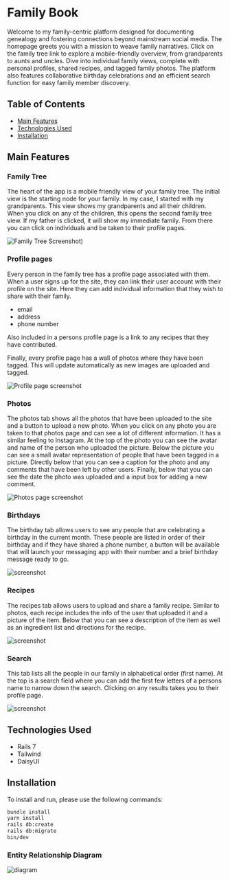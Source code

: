 # Family Book

Welcome to my family-centric platform designed for documenting genealogy and fostering connections beyond mainstream social media. The homepage greets you with a mission to weave family narratives. Click on the family tree link to explore a mobile-friendly overview, from grandparents to aunts and uncles. Dive into individual family views, complete with personal profiles, shared recipes, and tagged family photos. The platform also features collaborative birthday celebrations and an efficient search function for easy family member discovery.

## Table of Contents

- [Main Features](#main-features)
- [Technologies Used](#technologies-used)
- [Installation](#installation)

## Main Features

### Family Tree

The heart of the app is a mobile friendly view of your family tree. The initial view is the starting node for your family. In my case, I started with my grandparents. This view shows my grandparents and all their children. When you click on any of the children, this opens the second family tree view. If my father is clicked, it will show my immediate family. From there you can click on individuals and be taken to their profile pages.

![Family Tree Screenshot](https://res.cloudinary.com/dr27gi28j/image/upload/c_scale,h_500/jqe3nbanigamz8dm8lgt.jpg))

### Profile pages

Every person in the family tree has a profile page associated with them. When a user signs up for the site, they can link their user account with their profile on the site. Here they can add individual information that they wish to share with their family.

- email
- address
- phone number

Also included in a persons profile page is a link to any recipes that they have contributed.

Finally, every profile page has a wall of photos where they have been tagged. This will update automatically as new images are uploaded and tagged.

![Profile page screenshot](https://res.cloudinary.com/dr27gi28j/image/upload/c_scale,h_500/ankjqohb7tx7kbop0ifn.jpg)

### Photos

The photos tab shows all the photos that have been uploaded to the site and a button to upload a new photo. When you click on any photo you are taken to that photos page and can see a lot of different information. It has a similar feeling to Instagram. At the top of the photo you can see the avatar and name of the person who uploaded the picture. Below the picture you can see a small avatar representation of people that have been tagged in a picture. Directly below that you can see a caption for the photo and any comments that have been left by other users. Finally, below that you can see the date the photo was uploaded and a input box for adding a new comment.

![Photos page screenshot](https://res.cloudinary.com/dr27gi28j/image/upload/c_scale,h_500/lbrj7bvuybs9khyyzxx7.jpg)

### Birthdays

The birthday tab allows users to see any people that are celebrating a birthday in the current month. These people are listed in order of their birthday and if they have shared a phone number, a button will be available that will launch your messaging app with their number and a brief birthday message ready to go.

![screenshot](https://res.cloudinary.com/dr27gi28j/image/upload/c_scale,h_500/efxqfogbqk5pc3c0qjda.jpg)

### Recipes

The recipes tab allows users to upload and share a family recipe. Similar to photos, each recipe includes the info of the user that uploaded it and a picture of the item. Below that you can see a description of the item as well as an ingredient list and directions for the recipe.

![screenshot](https://res.cloudinary.com/dr27gi28j/image/upload/c_scale,h_500/dqm8qbv1cfnt42zhrvrk.jpg)

### Search

This tab lists all the people in our family in alphabetical order (first name). At the top is a search field where you can add the first few letters of a persons name to narrow down the search. Clicking on any results takes you to their profile page.

![screenshot](https://res.cloudinary.com/dr27gi28j/image/upload/c_scale,h_500/lzwj5y2y4tgamduscivh.jpg)

## Technologies Used

- Rails 7
- Tailwind
- DaisyUI

## Installation

To install and run, please use the following commands:

```sh
bundle install
yarn install
rails db:create
rails db:migrate
bin/dev
```

### Entity Relationship Diagram
![diagram](https://res.cloudinary.com/dr27gi28j/image/upload/v1702334031/wfhg2b2850bwrjp3npgs.png)
